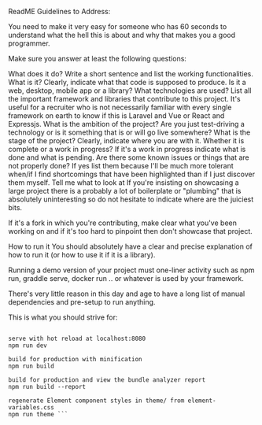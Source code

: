 ReadME Guidelines to Address:


You need to make it very easy for someone who has 60 seconds to understand what the hell this is about and why that makes you a good programmer.

Make sure you answer at least the following questions:

What does it do? Write a short sentence and list the working functionalities.
What is it? Clearly, indicate what that code is supposed to produce. Is it a web, desktop, mobile app or a library?
What technologies are used? List all the important framework and libraries that contribute to this project. It's useful for a recruiter who is not necessarily familiar with every single framework on earth to know if this is Laravel and Vue or React and Expressjs.
What is the ambition of the project? Are you just test-driving a technology or is it something that is or will go live somewhere?
What is the stage of the project? Clearly, indicate where you are with it. Whether it is complete or a work in progress? If it's a work in progress indicate what is done and what is pending.
Are there some known issues or things that are not properly done? If yes list them because I'll be much more tolerant when/if I find shortcomings that have been highlighted than if I just discover them myself.
Tell me what to look at
If you're insisting on showcasing a large project there is a probably a lot of boilerplate or "plumbing" that is absolutely uninteresting so do not hesitate to indicate where are the juiciest bits.

If it's a fork in which you're contributing, make clear what you've been working on and if it's too hard to pinpoint then don't showcase that project.

How to run it
You should absolutely have a clear and precise explanation of how to run it (or how to use it if it is a library).

Running a demo version of your project must one-liner activity such as npm run, graddle serve, docker run .. or whatever is used by your framework.

There's very little reason in this day and age to have a long list of manual dependencies and pre-setup to run anything.

This is what you should strive for:

```shell

serve with hot reload at localhost:8080
npm run dev

build for production with minification
npm run build

build for production and view the bundle analyzer report
npm run build --report

regenerate Element component styles in theme/ from element-variables.css
npm run theme ```
